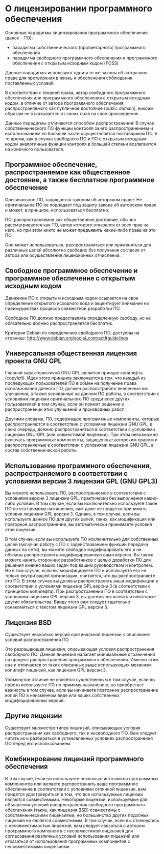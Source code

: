 # О лицензировании программного обеспечения

Основные парадигмы лицензирования программного обеспечения (далее - ПО):  
* парадигма собственнического (пропиетарного) программного обеспечения
* парадигма свободного программного обеспечения и программного обеспечения с открытым исходным кодом (FOSS)

Данные парадигмы используют одни и те же законы об авторском праве для претворения в жизнь и обеспечения соблюдения поставленных условий.

В соответствии с теорией права, автор свободного программного обеспечения или программного обеспечения с открытым исходным кодом, в отличие от автора программного обеспечения, распространяемого как публичное достояние (public domain), никоим образом не отказывается от своих прав на свое произведение.

Данные парадигмы отличаются способом распространения: В случае собственнического ПО функции контроля за его распространением и использованием по большей части осуществляется поставщиком ПО, в то время, как в случае свободного ПО и ПО с открытым исходным кодом аналогичные функции контроля в большей степени возлагаются на конечного пользователя.

## Программное обеспечение, распространяемое как общественное достояние, а также бесплатное программное обеспечение

Оригинальное ПО, защищается законом об авторском праве. Не оригинальное ПО не подпадает под защиту закона об авторском праве и может, в принципе, использоваться бесплатно.

ПО, распространяемое как общественное достояние, обычно рассматривается как ПО, автор которого отказался от всех прав на него, но при этом никто не может предъявить какие-либо права на это ПО.

Оно может использоваться, распространяться или применяться для различных целей абсолютно свободно без получения согласия от автора или осуществления лицензионных отчислений.

## Свободное программное обеспечение и программное обеспечение с открытым исходным кодом

Движение ПО с открытым исходным кодом ссылается на свое определение открытого исходного кода и акцентирует внимание на преимуществах процесса совместной разработки ПО.

Cвободное ПО должно предоставлять определенную свободу, но не обязательно должно распространяется бесплатно.

Критерии Debian по определению свободного ПО, доступны на странице: http://www.debian.org/social_contract#guidelines

## Универсальная общественная лицензия проекта GNU GPL

Главной характеристикой GNU GPL является принцип копилефта (copyleft). Идея этого принципа заключается в том, что каждый из последующих пользователей ПО в обмен на получение права использования данного ПО, должен распространять внесенные им улучшения, а также основанные на данном ПО работы, в соответствии с условиями лицензии оригинального ПО среди всех других пользователей в том случае, если он примет решение о распространении этих улучшений и производных работ. 

Другими словами, ПО, содержащее программные компоненты, которые распространяются в соответствии с условиями лицензии GNU GPL, в свою очередь, должно распространяться в соответствии с условиями лицензии GNU GPL (или совместимой лицензии). При этом невозможно включать программные компоненты, защищенные авторским правом и распространяемые в соответствии с условиями лицензии GNU GPL, в состав собственнической работы.

## Использование программного обеспечения, распространяемого в соответствии с условиями версии 3 лицензии GPL (GNU GPL3)
 
Вы можете использовать ПО, распространяемое в соответствии с условиями версии 3 лицензии GPL, практически без выполнения каких-либо условий. В том случае, если вы исключительно используете такое ПО по его прямому назначению, вам даже не придется принимать условия лицензии GPL версии 3. Однако, в том случае, если вы используете данное ПО для других целей, таких, как модификация или повторное распространение, вы автоматически принимаете условия этой лицензии.

В том случае, если вы используете ПО исключительно для собственных целей (включая работу с ПО с задействованием функции передачи данных по сети), вы можете свободно модифицировать его и не обязаны распространять модифицированную вами версию. Вы также можете нанять сторонних разработчиков с целью доработки ПО для решения именно ваших задач под вашим руководством и контролем. Но в том случае, если вы модифицируете ПО и используете его не только внутри вашей организации, считается, что вы распространяете это ПО. В этом случае вы должны распространять ваши модификации в соответствии с условиями лицензии GPL версии 3 (в соответствии с принципом копилефта). При распространении ПО в соответствии с условиями лицензии GPL версии 3, вы должны выполнять и некоторые другие обязательства. Ввиду этого вам следует тщательно ознакомиться с текстом лицензии GPL версии 3.

## Лицензия BSD

Существует несколько версий оригинальной лицензии с описанием условий распространения ПО.

Это разрешающая лицензия, описывающая условия распространения свободного ПО. Данная лицензия налагает минимальные ограничения на процесс распространения программного обеспечения. Именно этим она и отличается от таких описанных выше использующих механизм копилефт лицензий, как лицензия GPL версии 3.

Упомянутое отличие не является существенным в том случае, если вы просто используете ПО по прямому назначению, но приобретает важность в том случае, если вы начинаете повторное распространение копий ПО в неизменном виде или ваших собственных модифицированных версий.

## Другие лицензии

Существует множество типов лицензий, описывающих условия распространения как свободного, так и несвободного ПО. Вам следует читать их и разбираться в установленных условиях распространения ПО перед его использованием.

## Комбинирование лицензий программного обеспечения

В том случае, если вы используете несколько источников программных компонентов или желаете распространять ваше программное обеспечение в соответствии с условиями отличной лицензии, вам придется удостовериться в том, что все используемые лицензии являются совместимыми. Некоторые лицензии, используемые для объявления условий распространения свободного программного обеспечения (такие, как лицензия BSD) совместимы с собственническими лицензиями, но большинство других подобных лицензий не является совместимым. В том случае, если вы столкнулись с несовместимостью лицензий, вам следует связаться с автором программного компонента с несовместимой лицензией для согласования различных условий использования лицензий или отказаться от использования программных компонентов с несовместимыми лицензиями.
